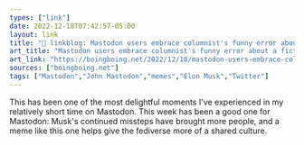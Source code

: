 ```yaml
---
types: ["link"]
date: 2022-12-18T07:42:57-05:00
layout: link
title: "🔗 linkblog: Mastodon users embrace columnist's funny error about a fictitious John Mastodon | Boing Boing'"
art_title: "Mastodon users embrace columnist's funny error about a fictitious John Mastodon | Boing Boing"
art_link: "https://boingboing.net/2022/12/18/mastodon-users-embrace-columnists-funny-error-about-a-fictitious-john-mastodon.html"
sources: ["boingboing.net"]
tags: ["Mastodon","John Mastodon","memes","Elon Musk","Twitter"]
---
```

This has been one of the most delightful moments I've experienced in my relatively short time on Mastodon. This week has been a good one for Mastodon: Musk's continued missteps have brought more people, and a meme like this one helps give the fediverse more of a shared culture.  
 
